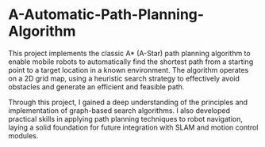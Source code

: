 # A-Automatic-Path-Planning-Algorithm
This project implements the classic A* (A-Star) path planning algorithm to enable mobile robots to automatically find the shortest path from a starting point to a target location in a known environment. The algorithm operates on a 2D grid map, using a heuristic search strategy to effectively avoid obstacles and generate an efficient and feasible path.

Through this project, I gained a deep understanding of the principles and implementation of graph-based search algorithms. I also developed practical skills in applying path planning techniques to robot navigation, laying a solid foundation for future integration with SLAM and motion control modules.
